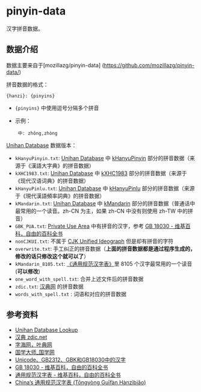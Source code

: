 # pinyin-data 

汉字拼音数据。


## 数据介绍
数据主要来自于[mozillazg/pinyin-data] (https://github.com/mozillazg/pinyin-data/)

拼音数据的格式：

    {hanzi}: {pinyins}  

* `{pinyins}` 中使用逗号分隔多个拼音
* 示例：

       中: zhōng,zhòng  


[Unihan Database][unihan] 数据版本：

* `kHanyuPinyin.txt`: [Unihan Database][unihan] 中 [kHanyuPinyin](http://www.unicode.org/reports/tr38/#kHanyuPinyin) 部分的拼音数据（来源于《漢語大字典》的拼音数据）
* `kXHC1983.txt`: [Unihan Database][unihan] 中 [kXHC1983](http://www.unicode.org/reports/tr38/#kXHC1983) 部分的拼音数据（来源于《现代汉语词典》的拼音数据）
* `kHanyuPinlu.txt`: [Unihan Database][unihan] 中 [kHanyuPinlu](http://www.unicode.org/reports/tr38/#kHanyuPinlu) 部分的拼音数据（来源于《現代漢語頻率詞典》的拼音数据）
* `kMandarin.txt`: [Unihan Database][unihan] 中 [kMandarin](http://www.unicode.org/reports/tr38/#kMandarin) 部分的拼音数据（普通话中最常用的一个读音。zh-CN 为主，如果 zh-CN 中没有则使用 zh-TW 中的拼音）
* `GBK_PUA.txt`: [Private Use Area](https://en.wikipedia.org/wiki/Private_Use_Areas) 中有拼音的汉字，参考 [GB 18030 - 维基百科，自由的百科全书](https://zh.wikipedia.org/wiki/GB_18030#PUA)
* `nonCJKUI.txt`: 不属于 [CJK Unified Ideograph](https://en.wikipedia.org/wiki/CJK_Unified_Ideographs) 但是却有拼音的字符
* `overwrite.txt`: 手工纠正的拼音数据（**上面的拼音数据都是通过程序生成的，修改的话只修改这个就可以了**）
* `kMandarin_8105.txt`: [《通用规范汉字表》](https://zh.wikipedia.org/wiki/通用规范汉字表)里 8105 个汉字最常用的一个读音 (**可以修改**)
* `one_word_with_spell.txt`: 合并上述文件后的拼音数据
* `zdic.txt`: [汉典网](http://zdic.net) 的拼音数据
* `words_with_spell.txt` : 词语和对应的拼音数据


## 参考资料

* [Unihan Database Lookup](http://www.unicode.org/charts/unihan.html)
* [汉典 zdic.net](http://www.zdic.net/)
* [字海网，叶典网](http://zisea.com/)
* [国学大师_国学网](http://www.guoxuedashi.com/)
* [Unicode、GB2312、GBK和GB18030中的汉字](http://www.fmddlmyy.cn/text24.html)
* [GB 18030 - 维基百科，自由的百科全书](https://zh.wikipedia.org/wiki/GB_18030#PUA)
* [通用规范汉字表 - 维基百科，自由的百科全书](https://zh.wikipedia.org/wiki/%E9%80%9A%E7%94%A8%E8%A7%84%E8%8C%83%E6%B1%89%E5%AD%97%E8%A1%A8)
* [China’s 通用规范汉字表 (Tōngyòng Guīfàn Hànzìbiǎo)](https://blogs.adobe.com/CCJKType/2014/03/china-8105.html)

[unihan]: http://www.unicode.org/charts/unihan.html
